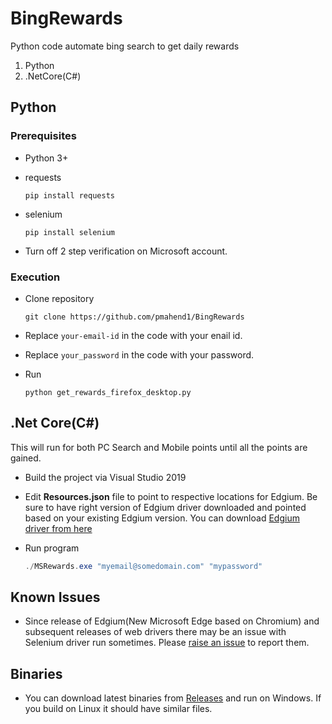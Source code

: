 # BingRewards

Python code automate bing search to get daily rewards

1. Python
1. .NetCore(C#)

## Python 

### Prerequisites

- Python 3+ 
- requests

    ```shell
    pip install requests
    ```

- selenium

    ```shell
    pip install selenium
    ```

- Turn off 2 step verification on Microsoft account.

### Execution

- Clone repository
  
    ```shell
    git clone https://github.com/pmahend1/BingRewards
    ```

- Replace `your-email-id` in the code with your enail id.
  
- Replace `your_password` in the code with your password.

- Run

    ```shell
    python get_rewards_firefox_desktop.py
    ```

## .Net Core(C#)

This will run for both PC Search and Mobile points until all the points are gained.

- Build the project via Visual Studio 2019 

- Edit **Resources.json** file to point to respective locations for Edgium. Be sure to have right version of Edgium driver downloaded and pointed based on your existing Edgium version. You can download [Edgium driver from here](https://developer.microsoft.com/en-us/microsoft-edge/tools/webdriver/)

- Run program 

    ```powershell
    ./MSRewards.exe "myemail@somedomain.com" "mypassword"
    ```

## Known Issues

- Since release of Edgium(New Microsoft Edge based on Chromium) and subsequent releases of web drivers there may be an issue with Selenium driver run sometimes. Please [raise an issue](https://github.com/pmahend1/BingRewards/issues) to report them.

## Binaries

- You can download latest binaries from [Releases](https://github.com/pmahend1/BingRewards/releases) and run on Windows. If you build on Linux it should have similar files.
